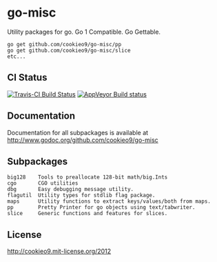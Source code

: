 go-misc
=======
Utility packages for go. Go 1 Compatible. Go Gettable.

    go get github.com/cookieo9/go-misc/pp
    go get github.com/cookieo9/go-misc/slice
    etc...

CI Status
---------
[![Travis-CI Build Status](https://travis-ci.org/cookieo9/go-misc.png?branch=master)](https://travis-ci.org/cookieo9/go-misc)
[![AppVeyor Build status](https://ci.appveyor.com/api/projects/status?id=uucnbkjs37x5c2g1)](https://ci.appveyor.com/project/go-misc)

Documentation
-------------
Documentation for all subpackages is available at http://www.godoc.org/github.com/cookieo9/go-misc

Subpackages
-----------
    big128    Tools to preallocate 128-bit math/big.Ints
    cgo       CGO utilities
    dbg       Easy debugging message utility.
    flagutil  Utility types for stdlib flag package.
    maps      Utility functions to extract keys/values/both from maps.
    pp        Pretty Printer for go objects using text/tabwriter.
    slice     Generic functions and features for slices.

License
-------
http://cookieo9.mit-license.org/2012
